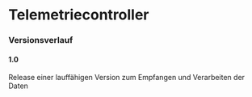 # Telemetriecontroller

### Versionsverlauf
#### 1.0
Release einer lauffähigen Version zum Empfangen und Verarbeiten der Daten

